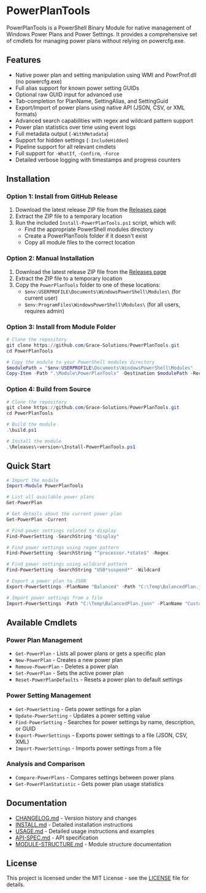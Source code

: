 # PowerPlanTools

PowerPlanTools is a PowerShell Binary Module for native management of Windows Power Plans and Power Settings. It provides a comprehensive set of cmdlets for managing power plans without relying on powercfg.exe.

## Features

* Native power plan and setting manipulation using WMI and PowrProf.dll (no powercfg.exe)
* Full alias support for known power setting GUIDs
* Optional raw GUID input for advanced use
* Tab-completion for PlanName, SettingAlias, and SettingGuid
* Export/Import of power plans using native API (JSON, CSV, or XML formats)
* Advanced search capabilities with regex and wildcard pattern support
* Power plan statistics over time using event logs
* Full metadata output (`-WithMetadata`)
* Support for hidden settings (`-IncludeHidden`)
* Pipeline support for all relevant cmdlets
* Full support for `-WhatIf`, `-Confirm`, `-Force`
* Detailed verbose logging with timestamps and progress counters

## Installation

### Option 1: Install from GitHub Release

1. Download the latest release ZIP file from the [Releases page](https://github.com/Grace-Solutions/PowerPlanTools/releases)
2. Extract the ZIP file to a temporary location
3. Run the included `Install-PowerPlanTools.ps1` script, which will:
   - Find the appropriate PowerShell modules directory
   - Create a PowerPlanTools folder if it doesn't exist
   - Copy all module files to the correct location

### Option 2: Manual Installation

1. Download the latest release ZIP file from the [Releases page](https://github.com/Grace-Solutions/PowerPlanTools/releases)
2. Extract the ZIP file to a temporary location
3. Copy the `PowerPlanTools` folder to one of these locations:
   - `$env:USERPROFILE\Documents\WindowsPowerShell\Modules\` (for current user)
   - `$env:ProgramFiles\WindowsPowerShell\Modules\` (for all users, requires admin)

### Option 3: Install from Module Folder

```powershell
# Clone the repository
git clone https://github.com/Grace-Solutions/PowerPlanTools.git
cd PowerPlanTools

# Copy the module to your PowerShell modules directory
$modulePath = "$env:USERPROFILE\Documents\WindowsPowerShell\Modules"
Copy-Item -Path ".\Module\PowerPlanTools" -Destination $modulePath -Recurse -Force
```

### Option 4: Build from Source

```powershell
# Clone the repository
git clone https://github.com/Grace-Solutions/PowerPlanTools.git
cd PowerPlanTools

# Build the module
.\build.ps1

# Install the module
.\Releases\<version>\Install-PowerPlanTools.ps1
```

## Quick Start

```powershell
# Import the module
Import-Module PowerPlanTools

# List all available power plans
Get-PowerPlan

# Get details about the current power plan
Get-PowerPlan -Current

# Find power settings related to display
Find-PowerSetting -SearchString "display"

# Find power settings using regex pattern
Find-PowerSetting -SearchString "^processor.*state$" -Regex

# Find power settings using wildcard pattern
Find-PowerSetting -SearchString "USB*suspend*" -Wildcard

# Export a power plan to JSON
Export-PowerSettings -PlanName "Balanced" -Path "C:\Temp\BalancedPlan.json"

# Import power settings from a file
Import-PowerSettings -Path "C:\Temp\BalancedPlan.json" -PlanName "Custom Plan" -CreateIfNotExists
```

## Available Cmdlets

### Power Plan Management
- `Get-PowerPlan` - Lists all power plans or gets a specific plan
- `New-PowerPlan` - Creates a new power plan
- `Remove-PowerPlan` - Deletes a power plan
- `Set-PowerPlan` - Sets the active power plan
- `Reset-PowerPlanDefaults` - Resets a power plan to default settings

### Power Setting Management
- `Get-PowerSetting` - Gets power settings for a plan
- `Update-PowerSetting` - Updates a power setting value
- `Find-PowerSetting` - Searches for power settings by name, description, or GUID
- `Export-PowerSettings` - Exports power settings to a file (JSON, CSV, XML)
- `Import-PowerSettings` - Imports power settings from a file

### Analysis and Comparison
- `Compare-PowerPlans` - Compares settings between power plans
- `Get-PowerPlanStatistic` - Gets power plan usage statistics

## Documentation

* [CHANGELOG.md](docs/CHANGELOG.md) - Version history and changes
* [INSTALL.md](docs/INSTALL.md) - Detailed installation instructions
* [USAGE.md](docs/USAGE.md) - Detailed usage instructions and examples
* [API-SPEC.md](docs/API-SPEC.md) - API specification
* [MODULE-STRUCTURE.md](docs/MODULE-STRUCTURE.md) - Module structure documentation

## License

This project is licensed under the MIT License - see the [LICENSE](LICENSE) file for details.

